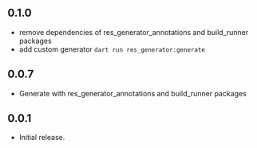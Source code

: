 ## 0.1.0
* remove dependencies of res_generator_annotations and build_runner packages
* add custom generator `dart run res_generator:generate`

## 0.0.7
* Generate with res_generator_annotations and build_runner packages

## 0.0.1
* Initial release.
